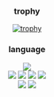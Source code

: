 
<div align=center>

### trophy

[![trophy](https://github-profile-trophy.vercel.app/?username=minijae011030)](https://github.com/ryo-ma/github-profile-trophy)

</div>


<div align=center>

### language

<img src="https://img.shields.io/badge/C-A8B9CC?style=flat-square&logo=C&logoColor=white"/>

<div/>

<img src="https://img.shields.io/badge/JavaScript-F7DF1E?style=flat-square&logo=Javascript&logoColor=black"/>
<img src="https://img.shields.io/badge/TypeScript-3178C6?style=flat-square&logo=Typescript&logoColor=black"/>
<img src="https://img.shields.io/badge/React-61DAFB?style=flat-square&logo=react&logoColor=black"/>
<img src="https://img.shields.io/badge/React Native-61DAFB?style=flat-square&logo=react&logoColor=black"/>
 
 <div/>
  <img src="https://img.shields.io/badge/Dart-blue?logo=Dart&logoColor=black"/>
  <img src="https://img.shields.io/badge/Flutter-blue?logo=flutter&logoColor=black"/>
</div>

 
